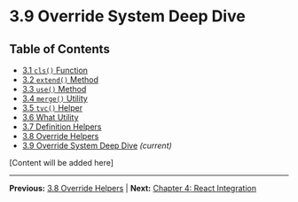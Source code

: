 # 3.9 Override System Deep Dive

## Table of Contents
- [3.1 `cls()` Function](./3.1-cls-function.md)
- [3.2 `extend()` Method](./3.2-extend-method.md)
- [3.3 `use()` Method](./3.3-use-method.md)
- [3.4 `merge()` Utility](./3.4-merge-utility.md)
- [3.5 `tvc()` Helper](./3.5-tvc-helper.md)
- [3.6 What Utility](./3.6-what-utility.md)
- [3.7 Definition Helpers](./3.7-definition-helpers.md)
- [3.8 Override Helpers](./3.8-override-helpers.md)
- [3.9 Override System Deep Dive](./3.9-override-system-deep-dive.md) *(current)*

[Content will be added here]

---

**Previous:** [3.8 Override Helpers](./3.8-override-helpers.md) | **Next:** [Chapter 4: React Integration](../04-react-integration/index.md)
